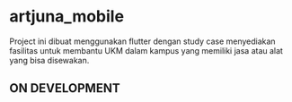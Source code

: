 # artjuna_mobile

Project ini dibuat menggunakan flutter dengan study case menyediakan fasilitas untuk membantu UKM dalam kampus yang memiliki jasa atau alat yang bisa disewakan.

## ON DEVELOPMENT
